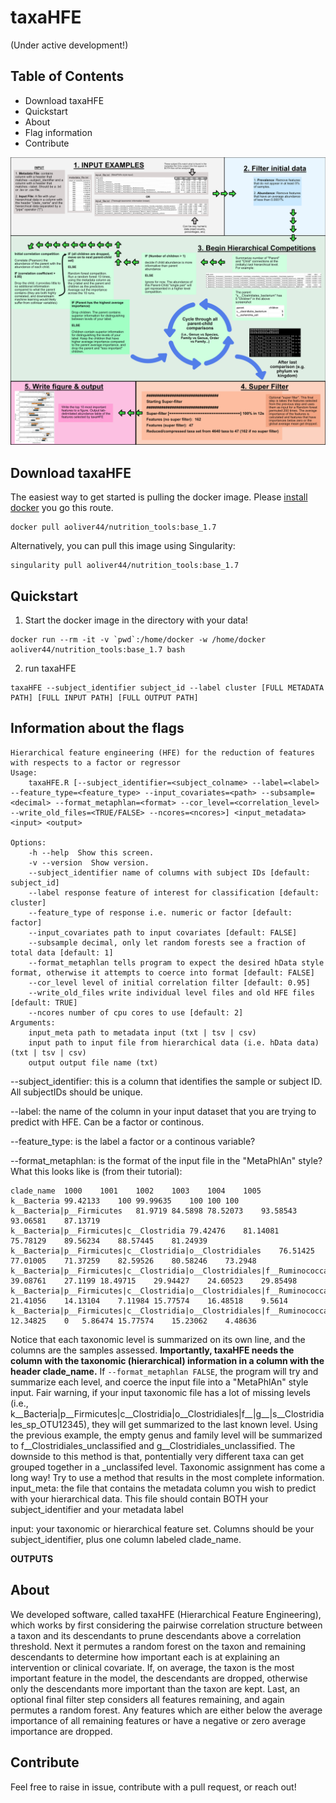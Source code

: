 
 # **taxaHFE**
 
 (Under active development!)

## Table of Contents
- Download taxaHFE
- Quickstart
- About
- Flag information
- Contribute

![Outline of taxaHFE algorithm](microbial_HFE_flowchart.png "Outline of taxaHFE algorithm")

## Download taxaHFE

The easiest way to get started is pulling the docker image. Please [install docker](https://www.docker.com/) you go this route. 

```
docker pull aoliver44/nutrition_tools:base_1.7
```

Alternatively, you can pull this image using Singularity:

```
singularity pull aoliver44/nutrition_tools:base_1.7
```
## Quickstart
1. Start the docker image in the directory with your data!
```
docker run --rm -it -v `pwd`:/home/docker -w /home/docker aoliver44/nutrition_tools:base_1.7 bash
```
2. run taxaHFE
```
taxaHFE --subject_identifier subject_id --label cluster [FULL METADATA PATH] [FULL INPUT PATH] [FULL OUTPUT PATH]
```

## Information about the flags

```
Hierarchical feature engineering (HFE) for the reduction of features with respects to a factor or regressor
Usage:
    taxaHFE.R [--subject_identifier=<subject_colname> --label=<label> --feature_type=<feature_type> --input_covariates=<path> --subsample=<decimal> --format_metaphlan=<format> --cor_level=<correlation_level> --write_old_files=<TRUE/FALSE> --ncores=<ncores>] <input_metadata> <input> <output>

Options:
    -h --help  Show this screen.
    -v --version  Show version.
    --subject_identifier name of columns with subject IDs [default: subject_id]
    --label response feature of interest for classification [default: cluster]
    --feature_type of response i.e. numeric or factor [default: factor]
    --input_covariates path to input covariates [default: FALSE]
    --subsample decimal, only let random forests see a fraction of total data [default: 1]
    --format_metaphlan tells program to expect the desired hData style format, otherwise it attempts to coerce into format [default: FALSE]
    --cor_level level of initial correlation filter [default: 0.95]
    --write_old_files write individual level files and old HFE files [default: TRUE]
    --ncores number of cpu cores to use [default: 2]
Arguments:
    input_meta path to metadata input (txt | tsv | csv)
    input path to input file from hierarchical data (i.e. hData data) (txt | tsv | csv)
    output output file name (txt)

```

--subject_identifier: this is a column that identifies the sample or subject ID. All subjectIDs should be unique.

--label: the name of the column in your input dataset that you are trying to predict with HFE. Can be a factor or continous.

--feature_type: is the label a factor or a continous variable?

--format_metaphlan: is the format of the input file in the "MetaPhlAn" style? What this looks like is (from their tutorial):

```
clade_name	1000	1001	1002	1003	1004	1005
k__Bacteria	99.42133	100	99.99635	100	100	100
k__Bacteria|p__Firmicutes	81.9719	84.5898	78.52073	93.58543	93.06581	87.13719
k__Bacteria|p__Firmicutes|c__Clostridia	79.42476	81.14081	75.78129	89.56234	88.57445	81.24939
k__Bacteria|p__Firmicutes|c__Clostridia|o__Clostridiales	76.51425	77.01005	71.37259	82.59526	80.58246	73.2948
k__Bacteria|p__Firmicutes|c__Clostridia|o__Clostridiales|f__Ruminococcaceae	39.08761	27.1199	18.49715	29.94427	24.60523	29.85498
k__Bacteria|p__Firmicutes|c__Clostridia|o__Clostridiales|f__Ruminococcaceae|g__Ruminococcus	21.41056	14.13104	7.11984	15.77574	16.48518	9.5614
k__Bacteria|p__Firmicutes|c__Clostridia|o__Clostridiales|f__Ruminococcaceae|g__Ruminococcus|s__Ruminococcus_bromii	12.34825	0	5.86474	15.77574	15.23062	4.48636
```

Notice that each taxonomic level is summarized on its own line, and the columns are the samples assessed. **Importantly, taxaHFE needs the column with the taxonomic (hierarchical) information in a column with the header clade_name.** If ```--format_metaphlan FALSE```, the program will try and summarize each level, and coerce the input file into a "MetaPhlAn" style input. Fair warning, if your input taxonomic file has a lot of missing levels (i.e., k__Bacteria|p__Firmicutes|c__Clostridia|o__Clostridiales|f__|g__|s__Clostridiales_sp_OTU12345), they will get summarized to the last known level. Using the previous example, the empty genus and family level will be summarized to f__Clostridiales_unclassified and g__Clostridiales_unclassified. The downside to this method is that, pontentially very different taxa can get grouped together in a _unclassifed level. Taxonomic assignment has come a long way! Try to use a method that results in the most complete information.
input_meta: the file that contains the metadata column you wish to predict with your hierarchical data. This file should contain BOTH your subject_identifier and your metadata label

input: your taxonomic or hierarchical feature set. Columns should be your subject_identifier, plus one column labeled clade_name.

**OUTPUTS**

## About
We developed software, called taxaHFE (Hierarchical Feature Engineering), which works by first considering the pairwise correlation structure between a taxon and its descendants to prune descendants above a correlation threshold. Next it permutes a random forest on the taxon and remaining descendants to determine how important each is at explaining an intervention or clinical covariate. If, on average, the taxon is the most important feature in the model, the descendants are dropped, otherwise only the descendants more important than the taxon are kept. Last, an optional final filter step considers all features remaining, and again permutes a random forest. Any features which are either below the average importance of all remaining features or have a negative or zero average importance are dropped.  

## Contribute

Feel free to raise in issue, contribute with a pull request, or reach out!





